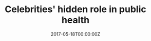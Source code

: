 ---
date: '2017-05-18T00:00:00Z'
external_link: https://web.archive.org/web/20210321202651/https://edition.cnn.com/2017/05/18/health/celebrity-health-charlie-sheen-study
image:
  focal_point: Smart
original_link: https://edition.cnn.com/2017/05/18/health/celebrity-health-charlie-sheen-study/
summary: (CNN) When celebrities speak, it seems, the world listens -- even when it
  comes to personal and public health. Though they are not doctors, many celebrities
  have had both positive and negative ties to public health in recent years. There
  wasn't this trove of information about HIV, HIV prevention and HIV testing. "We
  saw people seeking out information on the signs of HIV, HIV testing and how to prevent
  HIV by using condoms. For now, to make informed health decisions, Dr. Georges Benjamin,
  executive director of the American Public Health Association, offered some guidance
  in an email.
title: Celebrities' hidden role in public health
---